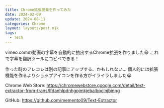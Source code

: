 ```yaml
---
title: Chrome拡張開発を作ってみた
date: 2024-02-09
update: 2024-08-11
categories: Chrome
layout: layouts/post.njk
tags:
  - Tech
---
```


vimeo.comの動画の字幕を自動的に抽出するChrome拡張を作りました😃
これで字幕を翻訳ツールにコピペできる！

作った時のアレコレは別の記事にアップする、かもしれない…
個人的には拡張機能を作るよりショップアイコンを作る方がイライラしました😭

Chrome Web Store:
<https://chromewebstore.google.com/detail/text-extractor-from-trans/lfdanhlpdnhgpjmkjebalbpclnjbinpg>

GitHub:
<https://github.com/memento09/Text-Extractor>
